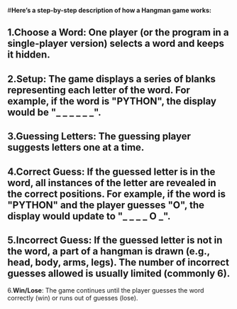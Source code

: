 #**Here’s a step-by-step description of how a Hangman game works:**

1.**Choose a Word**: One player (or the program in a single-player version) selects a word and keeps it hidden.
--
2.**Setup**: The game displays a series of blanks representing each letter of the word. For example, if the word is "PYTHON", the display would be "_ _ _ _ _ _".
--
3.**Guessing Letters**: The guessing player suggests letters one at a time.
--
4.**Correct Guess**: If the guessed letter is in the word, all instances of the letter are revealed in the correct positions. For example, if the word is "PYTHON" and the player guesses "O", the display would update to "_ _ _ _ O _".
--
5.**Incorrect Guess**: If the guessed letter is not in the word, a part of a hangman is drawn (e.g., head, body, arms, legs). The number of incorrect guesses allowed is usually limited (commonly 6).
--
6.**Win/Lose**: The game continues until the player guesses the word correctly (win) or runs out of guesses (lose).
